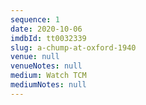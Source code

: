 ```yaml
---
sequence: 1
date: 2020-10-06
imdbId: tt0032339
slug: a-chump-at-oxford-1940
venue: null
venueNotes: null
medium: Watch TCM
mediumNotes: null
---
```


